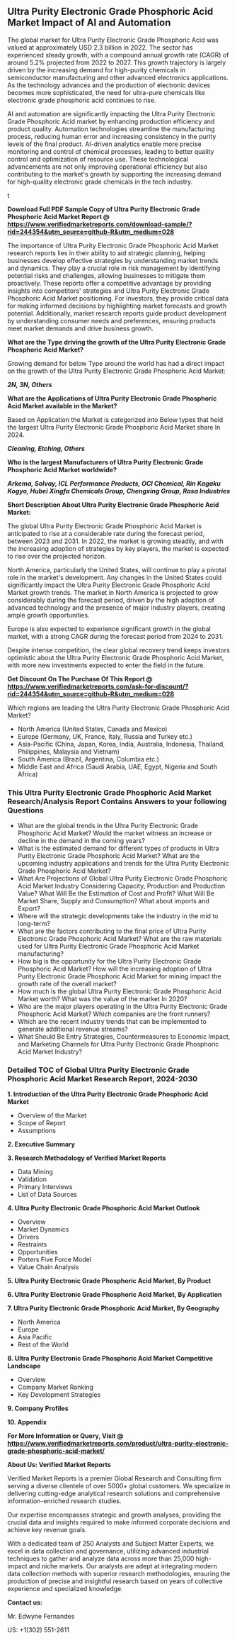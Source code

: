 <h2>Ultra Purity Electronic Grade Phosphoric Acid Market Impact of AI and Automation</h2><p>The global market for Ultra Purity Electronic Grade Phosphoric Acid was valued at approximately USD 2.3 billion in 2022. The sector has experienced steady growth, with a compound annual growth rate (CAGR) of around 5.2% projected from 2022 to 2027. This growth trajectory is largely driven by the increasing demand for high-purity chemicals in semiconductor manufacturing and other advanced electronics applications. As the technology advances and the production of electronic devices becomes more sophisticated, the need for ultra-pure chemicals like electronic grade phosphoric acid continues to rise.</p><p>AI and automation are significantly impacting the Ultra Purity Electronic Grade Phosphoric Acid market by enhancing production efficiency and product quality. Automation technologies streamline the manufacturing process, reducing human error and increasing consistency in the purity levels of the final product. AI-driven analytics enable more precise monitoring and control of chemical processes, leading to better quality control and optimization of resource use. These technological advancements are not only improving operational efficiency but also contributing to the market's growth by supporting the increasing demand for high-quality electronic grade chemicals in the tech industry.</p>t</p><p id="" class=""><strong>Download Full PDF Sample Copy of Ultra Purity Electronic Grade Phosphoric Acid Market Report @ <a href="https://www.verifiedmarketreports.com/download-sample/?rid=244354&utm_source=github-R&utm_medium=028" target="_blank">https://www.verifiedmarketreports.com/download-sample/?rid=244354&utm_source=github-R&utm_medium=028</a></strong></p><p>The importance of&nbsp;Ultra Purity Electronic Grade Phosphoric Acid Market research reports lies in their ability to aid strategic planning, helping businesses develop effective strategies by understanding market trends and dynamics. They play a crucial role in risk management by identifying potential risks and challenges, allowing businesses to mitigate them proactively. These reports offer a competitive advantage by providing insights into competitors' strategies and Ultra Purity Electronic Grade Phosphoric Acid Market positioning. For investors, they provide critical data for making informed decisions by highlighting market forecasts and growth potential. Additionally, market research reports guide product development by understanding consumer needs and preferences, ensuring products meet market demands and drive business growth.</p><p><strong>What are the&nbsp;Type driving the growth of the Ultra Purity Electronic Grade Phosphoric Acid Market?</strong></p><p id="" class="">Growing demand for below Type around the world has had a direct impact on the growth of the Ultra Purity Electronic Grade Phosphoric Acid Market:</p><em><strong>2N, 3N, Others</strong></em></p><strong>What are the&nbsp;Applications&nbsp;of Ultra Purity Electronic Grade Phosphoric Acid Market available in the Market?</strong></p><p id="" class="">Based on Application the Market is categorized into Below types that held the largest Ultra Purity Electronic Grade Phosphoric Acid Market share In 2024.</p><em><strong>Cleaning, Etching, Others</strong></em></p><strong>Who is the largest Manufacturers of Ultra Purity Electronic Grade Phosphoric Acid Market worldwide?</strong></p><p><em><strong>Arkema, Solvay, ICL Performance Products, OCI Chemical, Rin Kagaku Kogyo, Hubei Xingfa Chemicals Group, Chengxing Group, Rasa Industries</strong></em></p><p id="" class=""><strong>Short Description About Ultra Purity Electronic Grade Phosphoric Acid Market:</strong></p><p>The global Ultra Purity Electronic Grade Phosphoric Acid Market is anticipated to rise at a considerable rate during the forecast period, between 2023 and 2031. In 2022, the market is growing steadily, and with the increasing adoption of strategies by key players, the market is expected to rise over the projected horizon.</p><p>North America, particularly the United States, will continue to play a pivotal role in the market's development. Any changes in the United States could significantly impact the Ultra Purity Electronic Grade Phosphoric Acid Market growth trends. The market in North America is projected to grow considerably during the forecast period, driven by the high adoption of advanced technology and the presence of major industry players, creating ample growth opportunities.</p><p>Europe is also expected to experience significant growth in the global market, with a strong CAGR during the forecast period from 2024 to 2031.</p><p>Despite intense competition, the clear global recovery trend keeps investors optimistic about the Ultra Purity Electronic Grade Phosphoric Acid Market, with more new investments expected to enter the field in the future.</p><p id="" class=""><strong>Get Discount On The Purchase Of This Report @ <a href="https://www.verifiedmarketreports.com/ask-for-discount/?rid=244354&utm_source=github-R&utm_medium=028" target="_blank">https://www.verifiedmarketreports.com/ask-for-discount/?rid=244354&utm_source=github-R&utm_medium=028</a></strong></p>Which regions are leading the Ultra Purity Electronic Grade Phosphoric Acid Market?</p><ul><li>North America (United States, Canada and Mexico)</li><li>Europe (Germany, UK, France, Italy, Russia and Turkey etc.)</li><li>Asia-Pacific (China, Japan, Korea, India, Australia, Indonesia, Thailand, Philippines, Malaysia and Vietnam)</li><li>South America (Brazil, Argentina, Columbia etc.)</li><li>Middle East and Africa (Saudi Arabia, UAE, Egypt, Nigeria and South Africa)</li></ul><h3 id="" class="">This Ultra Purity Electronic Grade Phosphoric Acid Market Research/Analysis Report Contains Answers to your following Questions</h3><ul><li>What are the global trends in the Ultra Purity Electronic Grade Phosphoric Acid Market? Would the market witness an increase or decline in the demand in the coming years?</li><li>What is the estimated demand for different types of products in Ultra Purity Electronic Grade Phosphoric Acid Market? What are the upcoming industry applications and trends for the Ultra Purity Electronic Grade Phosphoric Acid Market?</li><li>What Are Projections of Global Ultra Purity Electronic Grade Phosphoric Acid Market Industry Considering Capacity, Production and Production Value? What Will Be the Estimation of Cost and Profit? What Will Be Market Share, Supply and Consumption? What about imports and Export?</li><li>Where will the strategic developments take the industry in the mid to long-term?</li><li>What are the factors contributing to the final price of Ultra Purity Electronic Grade Phosphoric Acid Market? What are the raw materials used for Ultra Purity Electronic Grade Phosphoric Acid Market manufacturing?</li><li>How big is the opportunity for the Ultra Purity Electronic Grade Phosphoric Acid Market? How will the increasing adoption of Ultra Purity Electronic Grade Phosphoric Acid Market for mining impact the growth rate of the overall market?</li><li>How much is the global Ultra Purity Electronic Grade Phosphoric Acid Market worth? What was the value of the market In 2020?</li><li>Who are the major players operating in the Ultra Purity Electronic Grade Phosphoric Acid Market? Which companies are the front runners?</li><li>Which are the recent industry trends that can be implemented to generate additional revenue streams?</li><li>What Should Be Entry Strategies, Countermeasures to Economic Impact, and Marketing Channels for Ultra Purity Electronic Grade Phosphoric Acid Market Industry?</li></ul><h3 id="" class="">Detailed TOC of Global Ultra Purity Electronic Grade Phosphoric Acid Market Research Report, 2024-2030</h3><p id="" class=""><strong>1. Introduction of the Ultra Purity Electronic Grade Phosphoric Acid Market</strong></p><ul><li>Overview of the Market</li><li>Scope of Report</li><li>Assumptions</li></ul><p id="" class=""><strong>2. Executive Summary</strong></p><p id="" class=""><strong>3. Research Methodology of Verified Market Reports</strong></p><ul><li>Data Mining</li><li>Validation</li><li>Primary Interviews</li><li>List of Data Sources</li></ul><p id="" class=""><strong>4. Ultra Purity Electronic Grade Phosphoric Acid Market Outlook</strong></p><ul><li>Overview</li><li>Market Dynamics</li><li>Drivers</li><li>Restraints</li><li>Opportunities</li><li>Porters Five Force Model</li><li>Value Chain Analysis</li></ul><p id="" class=""><strong>5. Ultra Purity Electronic Grade Phosphoric Acid Market, By Product</strong></p><p id="" class=""><strong>6. Ultra Purity Electronic Grade Phosphoric Acid Market, By Application</strong></p><p id="" class=""><strong>7. Ultra Purity Electronic Grade Phosphoric Acid Market, By Geography</strong></p><ul><li>North America</li><li>Europe</li><li>Asia Pacific</li><li>Rest of the World</li></ul><p id="" class=""><strong>8. Ultra Purity Electronic Grade Phosphoric Acid Market Competitive Landscape</strong></p><ul><li>Overview</li><li>Company Market Ranking</li><li>Key Development Strategies</li></ul><p id="" class=""><strong>9. Company Profiles</strong></p><p id="" class=""><strong>10. Appendix</strong></p><p id="" class=""><strong>For More Information or Query, Visit @ <a href="https://www.verifiedmarketreports.com/product/ultra-purity-electronic-grade-phosphoric-acid-market/" target="_blank">https://www.verifiedmarketreports.com/product/ultra-purity-electronic-grade-phosphoric-acid-market/</a></strong></p><p id="" class=""><strong>About Us: Verified Market Reports</strong></p><p id="" class="">Verified Market Reports is a premier Global Research and Consulting firm serving a diverse clientele of over 5000+ global customers. We specialize in delivering cutting-edge analytical research solutions and comprehensive information-enriched research studies.</p><p id="" class="">Our expertise encompasses strategic and growth analyses, providing the crucial data and insights required to make informed corporate decisions and achieve key revenue goals.</p><p id="" class="">With a dedicated team of 250 Analysts and Subject Matter Experts, we excel in data collection and governance, utilizing advanced industrial techniques to gather and analyze data across more than 25,000 high-impact and niche markets. Our analysts are adept at integrating modern data collection methods with superior research methodologies, ensuring the production of precise and insightful research based on years of collective experience and specialized knowledge.</p><p id="" class=""><strong>Contact us:</strong></p><p id="" class="">Mr. Edwyne Fernandes</p><p id="" class="">US: +1(302) 551-2611</p>